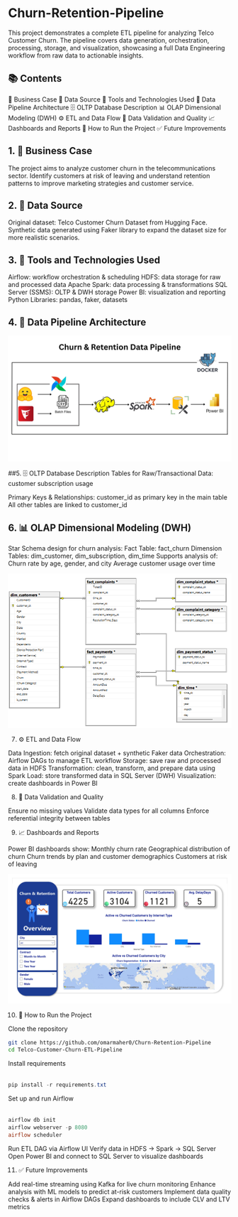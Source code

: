 # Churn-Retention-Pipeline
This project demonstrates a complete ETL pipeline for analyzing Telco Customer Churn.
The pipeline covers data generation, orchestration, processing, storage, and visualization, showcasing a full Data Engineering workflow from raw data to actionable insights.

## 📚 Contents

📌 Business Case
📁 Data Source
🧰 Tools and Technologies Used
🧱 Data Pipeline Architecture
🗄️ OLTP Database Description
📊 OLAP Dimensional Modeling (DWH)
⚙️ ETL and Data Flow
🧪 Data Validation and Quality
📈 Dashboards and Reports
🚀 How to Run the Project
✅ Future Improvements

## 1. 📌 Business Case

The project aims to analyze customer churn in the telecommunications sector.
Identify customers at risk of leaving and understand retention patterns to improve marketing strategies and customer service.

## 2. 📁 Data Source

Original dataset: Telco Customer Churn Dataset
 from Hugging Face.
Synthetic data generated using Faker library to expand the dataset size for more realistic scenarios.

## 3. 🧰 Tools and Technologies Used

Airflow: workflow orchestration & scheduling
HDFS: data storage for raw and processed data
Apache Spark: data processing & transformations
SQL Server (SSMS): OLTP & DWH storage
Power BI: visualization and reporting
Python Libraries: pandas, faker, datasets

## 4. 🧱 Data Pipeline Architecture


!['Data Pipeline Architecture.png'](./Images/Pipeline.jpg)

##5. 🗄️ OLTP Database Description
Tables for Raw/Transactional Data:
customer
subscription
usage

Primary Keys & Relationships:
customer_id as primary key in the main table
All other tables are linked to customer_id

## 6. 📊 OLAP Dimensional Modeling (DWH)

Star Schema design for churn analysis:
Fact Table: fact_churn
Dimension Tables: dim_customer, dim_subscription, dim_time
Supports analysis of:
Churn rate by age, gender, and city
Average customer usage over time

!['DWH Architecture'](./Images/Churn_DWH_Diagram.png)


7. ⚙️ ETL and Data Flow

Data Ingestion: fetch original dataset + synthetic Faker data
Orchestration: Airflow DAGs to manage ETL workflow
Storage: save raw and processed data in HDFS
Transformation: clean, transform, and prepare data using Spark
Load: store transformed data in SQL Server (DWH)
Visualization: create dashboards in Power BI

8. 🧪 Data Validation and Quality

Ensure no missing values
Validate data types for all columns
Enforce referential integrity between tables

9. 📈 Dashboards and Reports

Power BI dashboards show:
Monthly churn rate
Geographical distribution of churn
Churn trends by plan and customer demographics
Customers at risk of leaving

!['Dashboard'](./Images/Dashboard.jpg)


10. 🚀 How to Run the Project

Clone the repository
```bash
git clone https://github.com/omarmaher0/Churn-Retention-Pipeline
cd Telco-Customer-Churn-ETL-Pipeline
```

Install requirements
```powershell

pip install -r requirements.txt
```

Set up and run Airflow
```powershell

airflow db init
airflow webserver -p 8080
airflow scheduler
```

Run ETL DAG via Airflow UI
Verify data in HDFS → Spark → SQL Server
Open Power BI and connect to SQL Server to visualize dashboards

11. ✅ Future Improvements

Add real-time streaming using Kafka for live churn monitoring
Enhance analysis with ML models to predict at-risk customers
Implement data quality checks & alerts in Airflow DAGs
Expand dashboards to include CLV and LTV metrics
